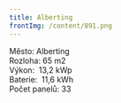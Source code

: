 ```yaml
---
title: Alberting
frontImg: /content/891.png
---
```

<!--StartFragment-->

Město: Alberting\
Rozloha: 65 m2\
Výkon:  13,2 kWp\
Baterie:  11,6 kWh\
Počet panelů: 33

<!--EndFragment-->
